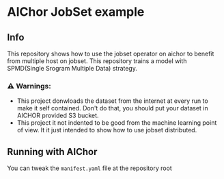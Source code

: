 # AIChor JobSet example

## Info

This repository shows how to use the jobset operator on aichor to benefit from multiple host on jobset.
This repository trains a model with SPMD(Single Srogram Multiple Data) strategy.

### ⚠️ Warnings:
- This project donwloads the dataset from the internet at every run to make it self contained. Don't do that, you should put your dataset in AICHOR provided S3 bucket.
- This project it not indented to be good from the machine learning point of view. It it just intended to show how to use jobset distributed.

## Running with AIChor
You can tweak the `manifest.yaml` file at the repository root